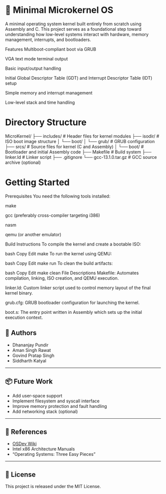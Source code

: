# 🧠 Minimal Microkernel OS

A minimal operating system kernel built entirely from scratch using Assembly and C. This project serves as a foundational step toward understanding how low-level systems interact with hardware, memory management, interrupts, and bootloaders.

Features
Multiboot-compliant boot via GRUB

VGA text mode terminal output

Basic input/output handling

Initial Global Descriptor Table (GDT) and Interrupt Descriptor Table (IDT) setup

Simple memory and interrupt management

Low-level stack and time handling

# Directory Structure

MicroKernel/
├── includes/             # Header files for kernel modules
├── isodir/               # ISO boot image structure
│   └── boot/
│       └── grub/         # GRUB configuration
├── srcs/                 # Source files for kernel (C and Assembly)
│   └── boot/             # Bootloader and initial Assembly code
├── Makefile              # Build system
├── linker.ld             # Linker script
├── .gitignore
└── gcc-13.1.0.tar.gz     # GCC source archive (optional)

# Getting Started

Prerequisites
You need the following tools installed:

make

gcc (preferably cross-compiler targeting i386)

nasm

qemu (or another emulator)

Build Instructions
To compile the kernel and create a bootable ISO:

bash
Copy
Edit
make
To run the kernel using QEMU:

bash
Copy
Edit
make run
To clean the build artifacts:

bash
Copy
Edit
make clean
File Descriptions
Makefile: Automates compilation, linking, ISO creation, and QEMU execution.

linker.ld: Custom linker script used to control memory layout of the final kernel binary.

grub.cfg: GRUB bootloader configuration for launching the kernel.

boot.s: The entry point written in Assembly which sets up the initial execution context.


## 👥 Authors

- Dhananjay Pundir
- Aman Singh Rawat
- Govind Pratap Singh
- Siddharth Katyal

---

## 📦 Future Work

- Add user-space support
- Implement filesystem and syscall interface
- Improve memory protection and fault handling
- Add networking stack (optional)

---

## 📘 References

- [OSDev Wiki](https://wiki.osdev.org)
- Intel x86 Architecture Manuals
- “Operating Systems: Three Easy Pieces”

---

## 🧾 License

This project is released under the MIT License.
